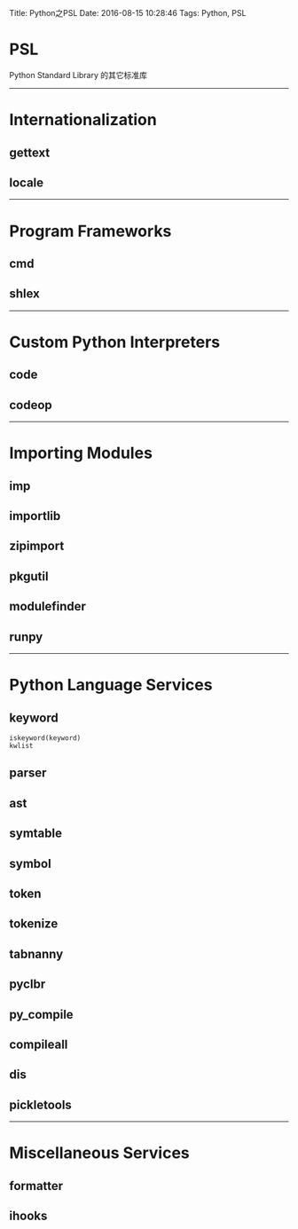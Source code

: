 Title: Python之PSL
Date: 2016-08-15 10:28:46
Tags: Python, PSL



# PSL

Python Standard Library 的其它标准库

***

# Internationalization

## gettext

## locale

***

# Program Frameworks

## cmd

## shlex

***

# Custom Python Interpreters

## code

## codeop

***

# Importing Modules

## imp

## importlib

## zipimport

## pkgutil

## modulefinder

## runpy

***

# Python Language Services

## keyword

    iskeyword(keyword)
    kwlist

## parser

## ast

## symtable

## symbol

## token

## tokenize

## tabnanny

## pyclbr

## py_compile

## compileall

## dis

## pickletools

***

# Miscellaneous Services

## formatter

## ihooks
